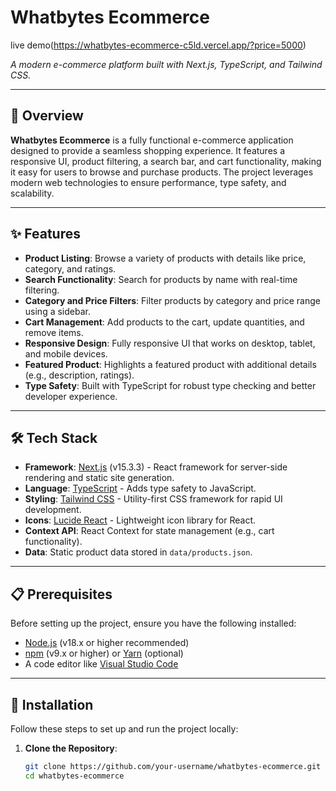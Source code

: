 # Whatbytes Ecommerce

live demo(https://whatbytes-ecommerce-c5ld.vercel.app/?price=5000)

*A modern e-commerce platform built with Next.js, TypeScript, and Tailwind CSS.*

---

## 📝 Overview

**Whatbytes Ecommerce** is a fully functional e-commerce application designed to provide a seamless shopping experience. It features a responsive UI, product filtering, a search bar, and cart functionality, making it easy for users to browse and purchase products. The project leverages modern web technologies to ensure performance, type safety, and scalability.

---

## ✨ Features

- **Product Listing**: Browse a variety of products with details like price, category, and ratings.
- **Search Functionality**: Search for products by name with real-time filtering.
- **Category and Price Filters**: Filter products by category and price range using a sidebar.
- **Cart Management**: Add products to the cart, update quantities, and remove items.
- **Responsive Design**: Fully responsive UI that works on desktop, tablet, and mobile devices.
- **Featured Product**: Highlights a featured product with additional details (e.g., description, ratings).
- **Type Safety**: Built with TypeScript for robust type checking and better developer experience.


---

## 🛠️ Tech Stack

- **Framework**: [Next.js](https://nextjs.org/) (v15.3.3) - React framework for server-side rendering and static site generation.
- **Language**: [TypeScript](https://www.typescriptlang.org/) - Adds type safety to JavaScript.
- **Styling**: [Tailwind CSS](https://tailwindcss.com/) - Utility-first CSS framework for rapid UI development.
- **Icons**: [Lucide React](https://lucide.dev/) - Lightweight icon library for React.
- **Context API**: React Context for state management (e.g., cart functionality).
- **Data**: Static product data stored in `data/products.json`.

---

## 📋 Prerequisites

Before setting up the project, ensure you have the following installed:

- [Node.js](https://nodejs.org/) (v18.x or higher recommended)
- [npm](https://www.npmjs.com/) (v9.x or higher) or [Yarn](https://yarnpkg.com/) (optional)
- A code editor like [Visual Studio Code](https://code.visualstudio.com/)

---

## 🚀 Installation

Follow these steps to set up and run the project locally:

1. **Clone the Repository**:
   ```bash
   git clone https://github.com/your-username/whatbytes-ecommerce.git
   cd whatbytes-ecommerce
